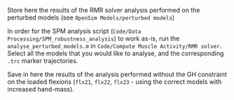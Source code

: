 Store here the results of the RMR solver analysis performed on the perturbed models (see `OpenSim Models/perturbed models`)

In order for the SPM analysis script (`Code/Data Processing/SPM_robustness_analysis`) to work as-is, run the `analyse_perturbed_models.m` in `Code/Compute Muscle Activity/RMR solver`. Select all the models that you would like to analyse, and the corresponding `.trc` marker trajectories.

Save in here the results of the analysis performed without the GH constraint on the loaded flexions (`flx21`, `flx22`, `flx23` - using the correct models with increased hand-mass).